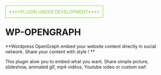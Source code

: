 <br/>
<span style="color:#87C440;border:1px solid #87C440;padding:10px;">
****PLUGIN UNDER DEVELOPMENT****
</span>

WP-OPENGRAPH
=======

**Wordpress OpenGraph embed your website content directly in social network. Share your content with style ! **

This plugin alow you to embed what you want. Share simple picture, slideshow, animated gif, mp4 vidéos, Youtube video or custom swf.
